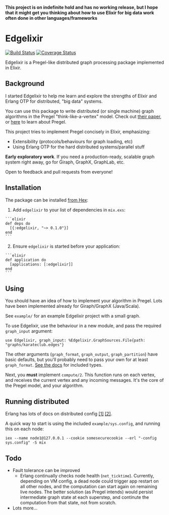 **This project is on indefinite hold and has no working release, but I hope that it might get you thinking about how to use Elixir for big data work often done in other languages/frameworks**

# Edgelixir
[![Build Status](https://travis-ci.org/nlap/edgelixir.svg?branch=master)](https://travis-ci.org/nlap/edgelixir) [![Coverage Status](https://coveralls.io/repos/github/nlap/edgelixir/badge.svg?branch=master)](https://coveralls.io/github/nlap/edgelixir?branch=master)

Edgelixir is a Pregel-like distributed graph processing package implemented in Elixir.

## Background

I started Edgelixir to help me learn and explore the strengths of Elixir and Erlang OTP for distributed, "big data" systems.

You can use this package to write distributed (or single machine) graph algorithms in the Pregel "think-like-a-vertex" model. Check out [their paper](https://scholar.google.ca/scholar?cluster=14900533813349353491&hl=en&as_sdt=0,5), or [here](https://blog.acolyer.org/2015/05/26/pregel-a-system-for-large-scale-graph-processing/) to learn about Pregel.

This project tries to implement Pregel concisely in Elixir, emphasizing:

* Extensibility (protocols/behaviours for graph loading, etc)
* Using Erlang OTP for the hard distributed systems/parallel stuff

**Early exploratory work**. If you need a production-ready, scalable graph system right away, go for Giraph, GraphX, GraphLab, etc.

Open to feedback and pull requests from everyone!

## Installation

The package can be installed [from Hex](https://hex.pm/packages/edgelixir):

  1. Add `edgelixir` to your list of dependencies in `mix.exs`:

    ```elixir
    def deps do
      [{:edgelixir, "~> 0.1.0"}]
    end
    ```

  2. Ensure `edgelixir` is started before your application:

    ```elixir
    def application do
      [applications: [:edgelixir]]
    end
    ```

## Using
You should have an idea of how to implement your algorithm in Pregel. Lots have been implemented already for Giraph/GraphX (Java/Scala).

See `example/` for an example Edgelixir project with a small graph.

To use Edgelixir, use the behaviour in a new module, and pass the required `graph_input` argument:
	
	use Edgelixir, graph_input: %Edgelixir.GraphSources.File{path: "graphs/karateclub.edges"}
	
The other arguments (`graph_format`, `graph_output`, `graph_partition`) have basic defaults, but you'll probably need to pass your own for at least `graph_format`. [See the docs](https://hexdocs.pm/edgelixir/) for included types.

Next, you **must** implement `compute/2`. This function runs on each vertex, and receives the current vertex and any incoming messages. It's the core of the Pregel model, and your algorithm.

## Running distributed
Erlang has lots of docs on distributed config [[1]](http://erlang.org/doc/reference_manual/distributed.html) [[2]](http://erlang.org/doc/man/kernel_app.html).

A quick way to start is using the included `example/sys.config`, and running this on each node:

	iex --name node1@127.0.0.1 --cookie somesecurecookie --erl "-config sys.config" -S mix

## Todo
* Fault tolerance can be improved
	* Erlang continually checks node health (`net_ticktime`). Currently, depending on VM config, a dead node could trigger app restart on all other nodes, and the computation can start again on remaining live nodes. The better solution (as Pregel intends) would persist intermediate graph state at each superstep, and continute the computation from that state, not from scratch.
* Lots more...
